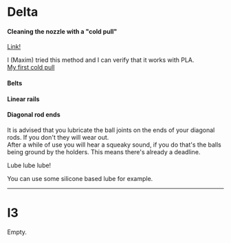 # Delta

#### Cleaning the nozzle with a "cold pull"
[Link!](http://support.3dverkstan.se/article/10-the)  

I (Maxim) tried this method and I can verify that it works with PLA.  
[My first cold pull](http://i.imgur.com/DC4gEt7.jpg)

#### Belts


#### Linear rails


#### Diagonal rod ends
It is advised that you lubricate the ball joints on the ends of your diagonal rods. If you don't they will wear out.  
After a while of use you will hear a squeaky sound, if you do that's the balls being ground by the holders. This means there's already a deadline. 

Lube lube lube!

You can use some silicone based lube for example.


***

# I3
Empty.